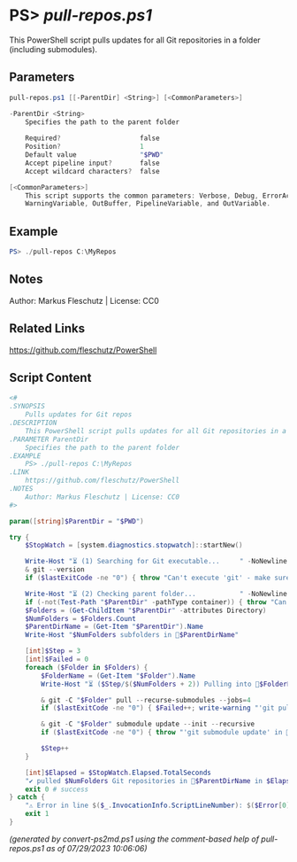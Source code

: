 PS> *pull-repos.ps1*
====================

This PowerShell script pulls updates for all Git repositories in a folder (including submodules).

Parameters
----------
```powershell
pull-repos.ps1 [[-ParentDir] <String>] [<CommonParameters>]

-ParentDir <String>
    Specifies the path to the parent folder
    
    Required?                    false
    Position?                    1
    Default value                "$PWD"
    Accept pipeline input?       false
    Accept wildcard characters?  false

[<CommonParameters>]
    This script supports the common parameters: Verbose, Debug, ErrorAction, ErrorVariable, WarningAction, 
    WarningVariable, OutBuffer, PipelineVariable, and OutVariable.
```

Example
-------
```powershell
PS> ./pull-repos C:\MyRepos

```

Notes
-----
Author: Markus Fleschutz | License: CC0

Related Links
-------------
https://github.com/fleschutz/PowerShell

Script Content
--------------
```powershell
<#
.SYNOPSIS
	Pulls updates for Git repos
.DESCRIPTION
	This PowerShell script pulls updates for all Git repositories in a folder (including submodules).
.PARAMETER ParentDir
	Specifies the path to the parent folder
.EXAMPLE
	PS> ./pull-repos C:\MyRepos
.LINK
	https://github.com/fleschutz/PowerShell
.NOTES
	Author: Markus Fleschutz | License: CC0
#>

param([string]$ParentDir = "$PWD")

try {
	$StopWatch = [system.diagnostics.stopwatch]::startNew()

	Write-Host "⏳ (1) Searching for Git executable...     " -NoNewline
	& git --version
	if ($lastExitCode -ne "0") { throw "Can't execute 'git' - make sure Git is installed and available" }

	Write-Host "⏳ (2) Checking parent folder...           " -NoNewline
	if (-not(Test-Path "$ParentDir" -pathType container)) { throw "Can't access folder: $ParentDir" }
	$Folders = (Get-ChildItem "$ParentDir" -attributes Directory)
	$NumFolders = $Folders.Count
	$ParentDirName = (Get-Item "$ParentDir").Name
	Write-Host "$NumFolders subfolders in 📂$ParentDirName"

	[int]$Step = 3
	[int]$Failed = 0
	foreach ($Folder in $Folders) {
		$FolderName = (Get-Item "$Folder").Name
		Write-Host "⏳ ($Step/$($NumFolders + 2)) Pulling into 📂$FolderName...    " -NoNewline

		& git -C "$Folder" pull --recurse-submodules --jobs=4
		if ($lastExitCode -ne "0") { $Failed++; write-warning "'git pull' in 📂$FolderName failed" }

		& git -C "$Folder" submodule update --init --recursive
		if ($lastExitCode -ne "0") { throw "'git submodule update' in 📂$Folder failed with exit code $lastExitCode" }

		$Step++
	}

	[int]$Elapsed = $StopWatch.Elapsed.TotalSeconds
	"✔️ pulled $NumFolders Git repositories in 📂$ParentDirName in $Elapsed sec ($Failed failed)."
	exit 0 # success
} catch {
	"⚠️ Error in line $($_.InvocationInfo.ScriptLineNumber): $($Error[0])"
	exit 1
}
```

*(generated by convert-ps2md.ps1 using the comment-based help of pull-repos.ps1 as of 07/29/2023 10:06:06)*
